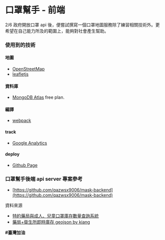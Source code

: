 # 口罩幫手 - 前端

2/6 政府開放口罩 api 後，便嘗試撰寫一個口罩地圖服務除了練習相關技術外。更希望在自己能力所及的範圍上，能夠對社會產生幫助。

### 使用到的技術

#### 地圖

- [OpenStreetMap](https://www.openstreetmap.org/)
- [leafletjs](https://leafletjs.com/)

#### 資料庫

- [MongoDB Atlas](https://www.mongodb.com/cloud/atlas) free plan.

#### 編譯

- [webpack](https://webpack.js.org/)

#### track

- [Google Analytics](https://analytics.google.com/analytics/web/)

#### deploy

- [Github Page](https://pages.github.com/)

### 口罩幫手後端 api server 專案參考

- [https://github.com/qazwsx9006/mask-backend](https://github.com/qazwsx9006/mask-backend)

資料來源

- [特約藥局與成人、兒童口罩庫存數量查詢系統](https://www.nhi.gov.tw/Content_List.aspx?n=395F52D193F3B5C7&topn=787128DAD5F71B1A)
- [藥局+衛生所即時庫存 geojson by kiang](https://raw.githubusercontent.com/kiang/pharmacies/master/json/points.json)

**#臺灣加油**
